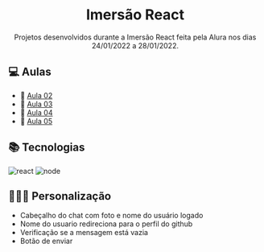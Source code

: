 <h1 align="center"> Imersão React </h1>

<p align="center"> 
   Projetos desenvolvidos durante a Imersão React feita pela Alura nos dias 24/01/2022 a 28/01/2022.
</p>


## 💻 Aulas
- 📒 [Aula 02](https://github.com/camilavitoriacosta/aluracord/tree/Aula02)
- 📒 [Aula 03](https://github.com/camilavitoriacosta/aluracord/tree/Aula03)
- 📒 [Aula 04](https://github.com/camilavitoriacosta/aluracord/tree/Aula04)
- 📒 [Aula 05](https://github.com/camilavitoriacosta/aluracord/tree/Aula05)

## 📚 Tecnologias
<div class='tecnologias'> 
    <img src="https://img.shields.io/badge/React-20232A?style=for-the-badge&logo=react&logoColor=61DAFB" alt="react">
    <img src="https://img.shields.io/badge/Node.js-43853D?style=for-the-badge&logo=node.js&logoColor=white" alt="node">
</div>

## 👩🏻‍💻 Personalização
- Cabeçalho do chat com foto e nome do usuário logado
- Nome do usuario redireciona para o perfil do github
- Verificação se a mensagem está vazia
- Botão de enviar

